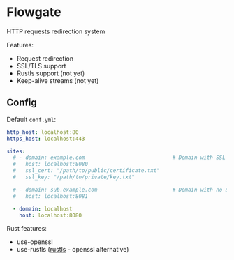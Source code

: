 # Flowgate
HTTP requests redirection system

Features:
- Request redirection
- SSL/TLS support
- Rustls support (not yet)
- Keep-alive streams (not yet)

## Config

Default `conf.yml`:
```yml
http_host: localhost:80
https_host: localhost:443

sites:
  # - domain: example.com                            # Domain with SSL
  #   host: localhost:8080
  #   ssl_cert: "/path/to/public/certificate.txt"
  #   ssl_key: "/path/to/private/key.txt"

  # - domain: sub.example.com                        # Domain with no SSL
  #   host: localhost:8081

  - domain: localhost
    host: localhost:8080
```

Rust features:
- use-openssl
- use-rustls ([rustls](https://github.com/rustls/rustls) - openssl alternative)
